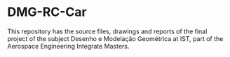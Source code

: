 # DMG-RC-Car
This repository has the source files, drawings and reports of the final project of the subject Desenho e Modelação Geométrica at IST, part of the Aerospace Engineering Integrate Masters.
